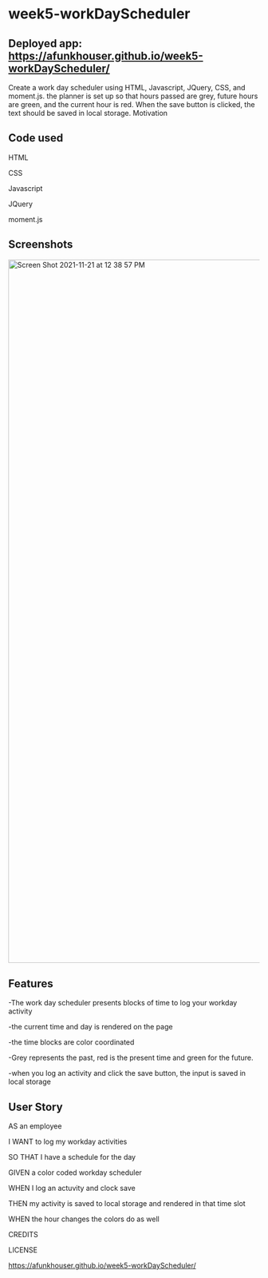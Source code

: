 # week5-workDayScheduler

## Deployed app: https://afunkhouser.github.io/week5-workDayScheduler/

Create a work day scheduler using HTML, Javascript, JQuery, CSS, and moment.js. the planner is set up so that hours passed are grey, future hours are green, and the current hour is red. When the save button is clicked, the text should be saved in local storage.
Motivation

## Code used

HTML

CSS

Javascript

JQuery

moment.js

## Screenshots
<img width="1408" alt="Screen Shot 2021-11-21 at 12 38 57 PM" src="https://user-images.githubusercontent.com/87675400/142778178-ecb6499c-da38-4e41-8fa0-790ec8282929.png">


## Features

-The work day scheduler presents blocks of time to log your workday activity

-the current time and day is rendered on the page 

-the time blocks are color coordinated

-Grey represents the past, red is the present time and green for the future.

-when you log an activity and click the save button, the input is saved in local storage


## User Story

AS an employee

I WANT to log my workday activities

SO THAT I have a schedule for the day

GIVEN a color coded workday scheduler

WHEN I log an actuvity and clock save 

THEN my activity is saved to local storage and rendered in that time slot

WHEN the hour changes the colors do as well
 
CREDITS

LICENSE 
 
 
 https://afunkhouser.github.io/week5-workDayScheduler/